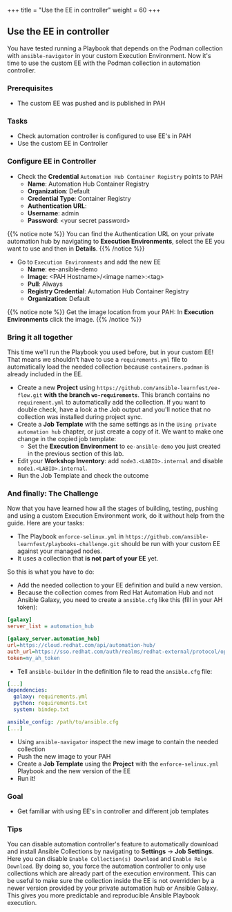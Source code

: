 +++
title = "Use the EE in controller"
weight = 60
+++

## Use the EE in controller

You have tested running a Playbook that depends on the Podman collection with `ansible-navigator` in your custom Execution Environment. Now it's time to use the custom EE with the Podman collection in automation controller.

### Prerequisites

* The custom EE was pushed and is published in PAH

### Tasks

* Check automation controller is configured to use EE's in PAH
* Use the custom EE in Controller

### Configure EE in Controller

* Check the **Credential** `Automation Hub Container Registry` points to PAH
  * **Name**: Automation Hub Container Registry
  * **Organization**: Default
  * **Credential Type**: Container Registry
  * **Authentication URL**:
  * **Username**: admin
  * **Password**: &lt;your secret password>

{{% notice note %}}
You can find the Authentication URL on your private automation hub by navigating to **Execution Environments**, select the EE you want to use and then in **Details**.
{{% /notice %}}

* Go to `Execution Environments` and add the new EE
  * **Name**: ee-ansible-demo
  * **Image**: \<PAH Hostname>/\<image name>:\<tag>
  * **Pull**: Always
  * **Registry Credential**: Automation Hub Container Registry
  * **Organization**: Default

{{% notice note %}}
Get the image location from your PAH: In **Execution Environments** click the image.
{{% /notice %}}

### Bring it all together

This time we'll run the Playbook you used before, but in your custom EE! That means we shouldn't have to use a `requirements.yml` file to automatically load the needed collection because `containers.podman` is already included in the EE.

* Create a new **Project** using `https://github.com/ansible-learnfest/ee-flow.git` **with the branch `wo-requirements`**. This branch contains no `requirement.yml` to automatically add the collection. If you want to double check, have a look a the Job output and you'll notice that no collection was installed during project sync.
* Create a **Job Template** with the same settings as in the `Using private automation hub` chapter, or just create a copy of it. We want to make one change in the copied job template:
  * Set the **Execution Environment** to `ee-ansible-demo` you just created in the previous section of this lab.
* Edit your  **Workshop Inventory**: add `node3.<LABID>.internal` and disable `node1.<LABID>.internal`.
* Run the Job Template and check the outcome

### And finally: The Challenge

Now that you have learned how all the stages of building, testing, pushing and using a custom Execution Environment work, do it without help from the guide. Here are your tasks:

* The Playbook `enforce-selinux.yml` in `https://github.com/ansible-learnfest/playbooks-challenge.git` should be run with your custom EE against your managed nodes.
* It uses a collection that **is not part of your EE** yet.

So this is what you have to do:

* Add the needed collection to your EE definition and build a new version.
* Because the collection comes from Red Hat Automation Hub and not Ansible Galaxy, you need to create a `ansible.cfg` like this (fill in your AH token):

```ini
[galaxy]
server_list = automation_hub

[galaxy_server.automation_hub]
url=https://cloud.redhat.com/api/automation-hub/
auth_url=https://sso.redhat.com/auth/realms/redhat-external/protocol/openid-connect/token
token=my_ah_token
```

* Tell `ansible-builder` in the definition file to read the `ansible.cfg` file:

```yaml
[...]
dependencies:
  galaxy: requirements.yml
  python: requirements.txt
  system: bindep.txt

ansible_config: /path/to/ansible.cfg
[...]
```

* Using `ansible-navigator` inspect the new image to contain the needed collection
* Push the new image to your PAH
* Create a **Job Template** using the **Project** with the `enforce-selinux.yml` Playbook and the new version of the EE
* Run it!

### Goal

* Get familiar with using EE's in controller and different job templates

### Tips

You can disable automation controller's feature to automatically download and install Ansible Collections by navigating to **Settings** -> **Job Settings**. Here you can disable `Enable Collection(s) Download` and `Enable Role Download`. By doing so, you force the automation controller to only use collections which are already part of the execution environment. This can be useful to make sure the collection inside the EE is not overridden by a newer version provided by your private automation hub or Ansible Galaxy. This gives you more predictable and reproducible Ansible Playbook execution.
